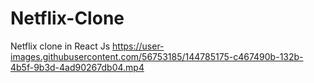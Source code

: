 # Netflix-Clone
Netflix clone in React Js
https://user-images.githubusercontent.com/56753185/144785175-c467490b-132b-4b5f-9b3d-4ad90267db04.mp4
